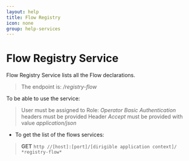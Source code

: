 ```yaml
---
layout: help
title: Flow Registry
icon: none
group: help-services
---
```


Flow Registry Service
===

Flow Registry Service lists all the Flow declarations.

> The endpoint is: */registry-flow*

To be able to use the service:

> User must be assigned to Role: *Operator*
> *Basic Authentication* headers must be provided
> Header *Accept* must be provided with value *application/json*

* To get the list of the flows services:

> **GET** `http //[host]:[port]/[dirigible application context]/ *registry-flow*`

